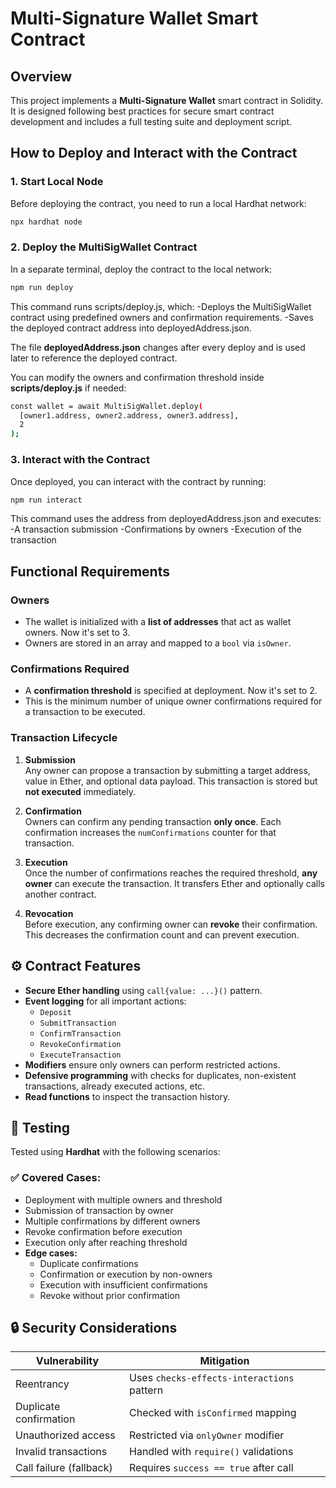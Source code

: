 # Multi-Signature Wallet Smart Contract

## Overview

This project implements a **Multi-Signature Wallet** smart contract in Solidity. It is designed following best practices for secure smart contract development and includes a full testing suite and deployment script.


## How to Deploy and Interact with the Contract

### 1. Start Local Node

Before deploying the contract, you need to run a local Hardhat network:

```bash
npx hardhat node
```

### 2. Deploy the MultiSigWallet Contract
In a separate terminal, deploy the contract to the local network:

```bash
npm run deploy
```

This command runs scripts/deploy.js, which:
-Deploys the MultiSigWallet contract using predefined owners and confirmation requirements.
-Saves the deployed contract address into deployedAddress.json.

The file **deployedAddress.json** changes after every deploy and is used later to reference the deployed contract.

You can modify the owners and confirmation threshold inside **scripts/deploy.js** if needed:

```bash
const wallet = await MultiSigWallet.deploy(
  [owner1.address, owner2.address, owner3.address],
  2
);
```

### 3. Interact with the Contract
Once deployed, you can interact with the contract by running:

```bash
npm run interact
```
This command uses the address from deployedAddress.json and executes:
-A transaction submission
-Confirmations by owners
-Execution of the transaction


## Functional Requirements

### Owners
- The wallet is initialized with a **list of addresses** that act as wallet owners. Now it's set to 3.
- Owners are stored in an array and mapped to a `bool` via `isOwner`.

### Confirmations Required
- A **confirmation threshold** is specified at deployment. Now it's set to 2.
- This is the minimum number of unique owner confirmations required for a transaction to be executed.

### Transaction Lifecycle

1. **Submission**  
   Any owner can propose a transaction by submitting a target address, value in Ether, and optional data payload. This transaction is stored but **not executed** immediately.

2. **Confirmation**  
   Owners can confirm any pending transaction **only once**. Each confirmation increases the `numConfirmations` counter for that transaction.

3. **Execution**  
   Once the number of confirmations reaches the required threshold, **any owner** can execute the transaction. It transfers Ether and optionally calls another contract.

4. **Revocation**  
   Before execution, any confirming owner can **revoke** their confirmation. This decreases the confirmation count and can prevent execution.


## ⚙️ Contract Features

- **Secure Ether handling** using `call{value: ...}()` pattern.
- **Event logging** for all important actions:
  - `Deposit`
  - `SubmitTransaction`
  - `ConfirmTransaction`
  - `RevokeConfirmation`
  - `ExecuteTransaction`
- **Modifiers** ensure only owners can perform restricted actions.
- **Defensive programming** with checks for duplicates, non-existent transactions, already executed actions, etc.
- **Read functions** to inspect the transaction history.


## 🧪 Testing

Tested using **Hardhat** with the following scenarios:

### ✅ Covered Cases:
- Deployment with multiple owners and threshold
- Submission of transaction by owner
- Multiple confirmations by different owners
- Revoke confirmation before execution
- Execution only after reaching threshold
- **Edge cases:**
  - Duplicate confirmations
  - Confirmation or execution by non-owners
  - Execution with insufficient confirmations
  - Revoke without prior confirmation


## 🔒 Security Considerations

| Vulnerability                  | Mitigation                           |
|-------------------------------|--------------------------------------|
| Reentrancy                    | Uses `checks-effects-interactions` pattern |
| Duplicate confirmation        | Checked with `isConfirmed` mapping   |
| Unauthorized access           | Restricted via `onlyOwner` modifier  |
| Invalid transactions          | Handled with `require()` validations |
| Call failure (fallback)       | Requires `success == true` after call |
